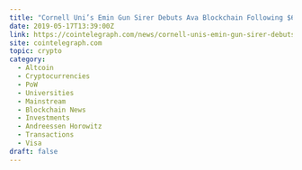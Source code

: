 ```yaml
---
title: "Cornell Uni’s Emin Gun Sirer Debuts Ava Blockchain Following $6 Million Investment"
date: 2019-05-17T13:39:00Z
link: https://cointelegraph.com/news/cornell-unis-emin-gun-sirer-debuts-ava-blockchain-following-6-million-investment?utm_medium=RSS&utm_source=hune
site: cointelegraph.com
topic: crypto
category:
  - Altcoin
  - Cryptocurrencies
  - PoW
  - Universities
  - Mainstream
  - Blockchain News
  - Investments
  - Andreessen Horowitz
  - Transactions
  - Visa
draft: false
---
```

